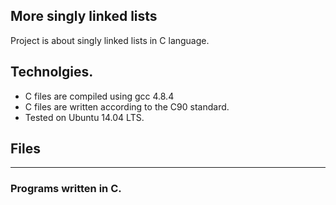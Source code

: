 ## More singly linked lists
Project is about singly linked lists in C language.
## Technolgies.
- C files are compiled using gcc 4.8.4
- C files are written according to the C90 standard.
- Tested on Ubuntu 14.04 LTS.
## Files
-------------------------------------------
### Programs written in C.

